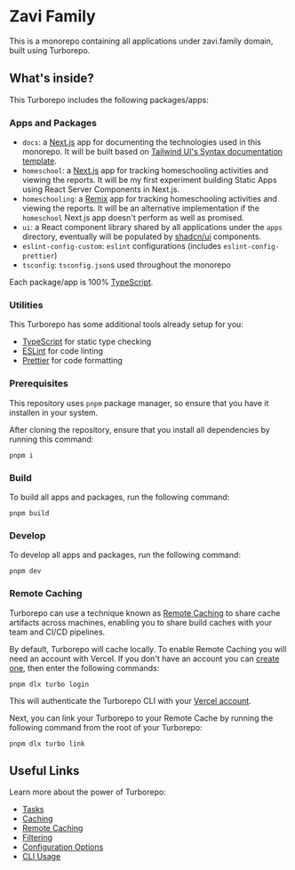 # Zavi Family

This is a monorepo containing all applications under zavi.family domain, built using Turborepo.

## What's inside?

This Turborepo includes the following packages/apps:

### Apps and Packages

- `docs`: a [Next.js](https://nextjs.org/) app for documenting the technologies used in this monorepo. It will be built based on [Tailwind UI's Syntax documentation template](https://tailwindui.com/templates/syntax).
- `homeschool`: a [Next.js](https://nextjs.org/) app for tracking homeschooling activities and viewing the reports.
  It will be my first experiment building Static Apps using React Server Components in Next.js.
- `homeschooling`: a [Remix](https://remix.run/) app for tracking homeschooling activities and viewing the reports.
  It will be an alternative implementation if the `homeschool` Next.js app doesn't perform as well as promised.
- `ui`: a React component library shared by all applications under the `apps` directory, eventually will be populated by [shadcn/ui](https://ui.shadcn.com/) components.
- `eslint-config-custom`: `eslint` configurations (includes `eslint-config-prettier`)
- `tsconfig`: `tsconfig.json`s used throughout the monorepo

Each package/app is 100% [TypeScript](https://www.typescriptlang.org/).

### Utilities

This Turborepo has some additional tools already setup for you:

- [TypeScript](https://www.typescriptlang.org/) for static type checking
- [ESLint](https://eslint.org/) for code linting
- [Prettier](https://prettier.io) for code formatting

### Prerequisites

This repository uses `pnpm` package manager, so ensure that you have it installen in your system.

After cloning the repository, ensure that you install all dependencies by running this command:

```shell
pnpm i
```

### Build

To build all apps and packages, run the following command:

```shell
pnpm build
```

### Develop

To develop all apps and packages, run the following command:

```shell
pnpm dev
```

### Remote Caching

Turborepo can use a technique known as [Remote Caching](https://turbo.build/repo/docs/core-concepts/remote-caching) to share cache artifacts across machines, enabling you to share build caches with your team and CI/CD pipelines.

By default, Turborepo will cache locally. To enable Remote Caching you will need an account with Vercel. If you don't have an account you can [create one](https://vercel.com/signup), then enter the following commands:

```shell
pnpm dlx turbo login
```

This will authenticate the Turborepo CLI with your [Vercel account](https://vercel.com/docs/concepts/personal-accounts/overview).

Next, you can link your Turborepo to your Remote Cache by running the following command from the root of your Turborepo:

```shell
pnpm dlx turbo link
```

## Useful Links

Learn more about the power of Turborepo:

- [Tasks](https://turbo.build/repo/docs/core-concepts/monorepos/running-tasks)
- [Caching](https://turbo.build/repo/docs/core-concepts/caching)
- [Remote Caching](https://turbo.build/repo/docs/core-concepts/remote-caching)
- [Filtering](https://turbo.build/repo/docs/core-concepts/monorepos/filtering)
- [Configuration Options](https://turbo.build/repo/docs/reference/configuration)
- [CLI Usage](https://turbo.build/repo/docs/reference/command-line-reference)
